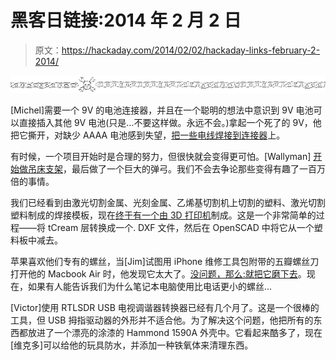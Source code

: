 # 黑客日链接:2014 年 2 月 2 日

> 原文：<https://hackaday.com/2014/02/02/hackaday-links-february-2-2014/>

![hackaday-links-chain](img/da184e9bde007f88b719f5aafc440574.png)

[Michel]需要一个 9V 的电池连接器，并且在一个聪明的想法中意识到 9V 电池可以直接插入其他 9V 电池(只是…不要这样做。永远不会。)拿起一个死了的 9V，他把它撕开，对缺少 AAAA 电池感到失望，[把一些电线焊接到连接器](http://imgur.com/a/uizSa#5)上。

有时候，一个项目开始时是合理的努力，但很快就会变得更可怕。[Wallyman] [开始做吊床支架](http://www.instructables.com/id/Giant-Slingshot-1/)，最后做了一个巨大的弹弓。我们不会去争论那些变得有趣了一百万倍的事情。

我们已经看到由激光切割金属、光刻金属、乙烯基切割机上切割的塑料、激光切割塑料制成的焊接模板，现在[终于有一个由 3D 打印机](http://www.instructables.com/id/How-to-3D-print-a-solder-mask/?ALLSTEPS)制成。这是一个非常简单的过程——将 tCream 层转换成一个. DXF 文件，然后在 OpenSCAD 中将它从一个塑料板中减去。

苹果喜欢他们专有的螺丝，当[Jim]试图用 iPhone 维修工具包附带的五瓣螺丝刀打开他的 Macbook Air 时，他发现它太大了。[没问题，那么:就把它磨下去](http://parkyjimbo.blogspot.co.uk/2014/01/pentalobe-size-mod-for-macbook-air.html)。现在，如果有人能告诉我们为什么笔记本电脑使用比电话更小的螺丝…

[Victor]使用 RTLSDR USB 电视调谐器转换器已经有几个月了。这是一个很棒的工具，但 USB 拇指驱动器的外形并不适合他。为了解决这个问题，他把所有的东西都放进了一个漂亮的涂漆的 Hammond 1590A 外壳中。它看起来酷多了，现在[维克多]可以给他的玩具防水，并添加一种铁氧体来清理东西。